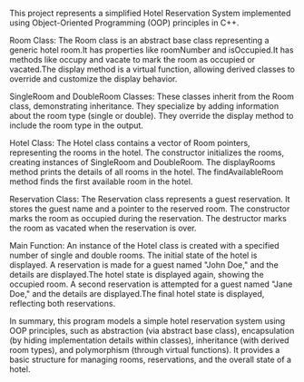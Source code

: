This project represents a simplified Hotel Reservation System implemented using Object-Oriented Programming (OOP) principles in C++.

Room Class: The Room class is an abstract base class representing a generic hotel room.It has properties like roomNumber and isOccupied.It has methods like occupy and vacate to mark the room as occupied or vacated.The display method is a virtual function, allowing derived classes to override and customize the display behavior.

SingleRoom and DoubleRoom Classes: These classes inherit from the Room class, demonstrating inheritance. They specialize by adding information about the room type (single or double). They override the display method to include the room type in the output.

Hotel Class: The Hotel class contains a vector of Room pointers, representing the rooms in the hotel. The constructor initializes the rooms, creating instances of SingleRoom and DoubleRoom. The displayRooms method prints the details of all rooms in the hotel. The findAvailableRoom method finds the first available room in the hotel.

Reservation Class: The Reservation class represents a guest reservation. It stores the guest name and a pointer to the reserved room. The constructor marks the room as occupied during the reservation. The destructor marks the room as vacated when the reservation is over.

Main Function: An instance of the Hotel class is created with a specified number of single and double rooms. The initial state of the hotel is displayed. A reservation is made for a guest named "John Doe," and the details are displayed.The hotel state is displayed again, showing the occupied room. A second reservation is attempted for a guest named "Jane Doe," and the details are displayed.The final hotel state is displayed, reflecting both reservations.

In summary, this program models a simple hotel reservation system using OOP principles, such as abstraction (via abstract base class), encapsulation (by hiding implementation details within classes), inheritance (with derived room types), and polymorphism (through virtual functions). It provides a basic structure for managing rooms, reservations, and the overall state of a hotel.
